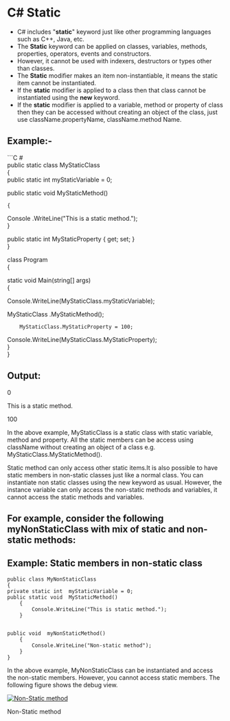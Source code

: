 # C\# Static

* C\# includes "**static**" keyword just like other programming languages such as C++, Java, etc. 
* The **Static** keyword can be applied on classes, variables, methods, properties, operators, events and constructors. 
* However, it cannot be used with indexers, destructors or types other than classes.
* The **Static** modifier makes an item non-instantiable, it means the static item cannot be instantiated. 
* If the **static** modifier is applied to a class then that class cannot be instantiated using the **new** keyword. 
* If the **static** modifier is applied to a variable, method or property of class then they can be accessed without creating an object of the class, just use className.propertyName, className.method Name.

## Example:-

\`\`\`C \#  
public static class MyStaticClass  
{  
public static int myStaticVariable = 0;

public static void MyStaticMethod\(\)

```text
{
```

Console .WriteLine\("This is a static method."\);  
}

public static int MyStaticProperty { get; set; }  
}

class Program  
{

static void Main\(string\[\] args\)  
{

Console.WriteLine\(MyStaticClass.myStaticVariable\);

MyStaticClass .MyStaticMethod\(\);

```text
    MyStaticClass.MyStaticProperty = 100;
```

Console.WriteLine\(MyStaticClass.MyStaticProperty\);  
}  
}

## Output:

0

This is a static method.

100

In the above example, MyStaticClass is a static class with static variable, method and property. All the static members can be access using className without creating an object of a class e.g. MyStaticClass.MyStaticMethod\(\).

Static method can only access other static items.It is also possible to have static members in non-static classes just like a normal class. You can instantiate non static classes using the new keyword as usual. However, the instance variable can only access the non-static methods and variables, it cannot access the static methods and variables.

## For example, consider the following myNonStaticClass with mix of static and non-static methods:

## Example: Static members in non-static class

```text
public class MyNonStaticClass
{    
private static int  myStaticVariable = 0;    
public static void  MyStaticMethod()
    {
        Console.WriteLine("This is static method.");
    }


public void  myNonStaticMethod()
    {
        Console.WriteLine("Non-static method");
    }
}
```

In the above example, MyNonStaticClass can be instantiated and access the non-static members. However, you cannot access static members. The following figure shows the debug view.

[![Non-Static method](http://www.tutorialsteacher.com/Content/images/csharp/nonstatic-method.png)](http://www.tutorialsteacher.com/Content/images/csharp/nonstatic-method.png)

Non-Static method

